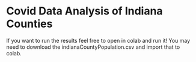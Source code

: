 # Covid Data Analysis of Indiana Counties
If you want to run the results feel free to open in colab and run it!
You may need to download the indianaCountyPopulation.csv and import that to colab.

